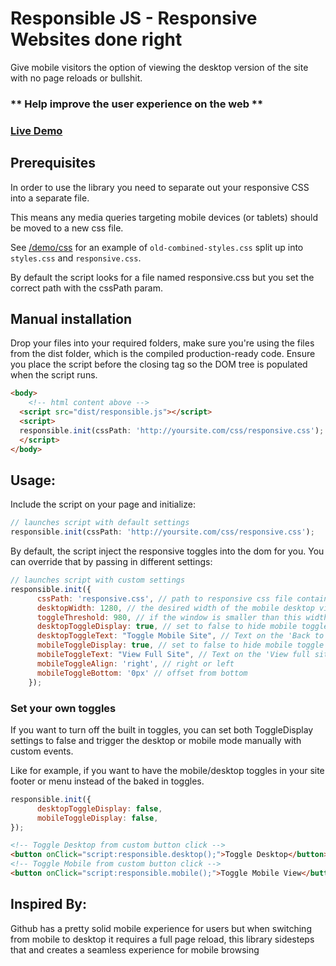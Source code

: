 # Responsible JS - Responsive Websites done right

Give mobile visitors the option of viewing the desktop version of the site with no page reloads or bullshit.

### ** Help improve the user experience on the web **

### [Live Demo](http://davidwells.tv/code/responsible/)

## Prerequisites

In order to use the library you need to separate out your responsive CSS into a separate file.

This means any media queries targeting mobile devices (or tablets) should be moved to a new css file.

See [/demo/css](/demo/css) for an example of `old-combined-styles.css` split up into `styles.css` and `responsive.css`.

By default the script looks for a file named responsive.css but you set the correct path with the cssPath param.

## Manual installation

Drop your files into your required folders, make sure you're using the files from the dist folder, which is the compiled production-ready code. Ensure you place the script before the closing </body> tag so the DOM tree is populated when the script runs.

```html
<body>
    <!-- html content above -->
  <script src="dist/responsible.js"></script>
  <script>
  responsible.init(cssPath: 'http://yoursite.com/css/responsive.css');
  </script>
</body>
```

## Usage:

Include the script on your page and initialize:

```js
// launches script with default settings
responsible.init(cssPath: 'http://yoursite.com/css/responsive.css');
```

By default, the script inject the responsive toggles into the dom for you. You can override that by passing in different settings:

```js
// launches script with custom settings
responsible.init({
      cssPath: 'responsive.css', // path to responsive css file containing media queries
      desktopWidth: 1280, // the desired width of the mobile desktop view
      toggleThreshold: 980, // if the window is smaller than this width, the mobile toggle will display
      desktopToggleDisplay: true, // set to false to hide mobile toggle
      desktopToggleText: "Toggle Mobile Site", // Text on the 'Back to mobile' Toggle
      mobileToggleDisplay: true, // set to false to hide mobile toggle
      mobileToggleText: "View Full Site", // Text on the 'View full site' Toggle
      mobileToggleAlign: 'right', // right or left
      mobileToggleBottom: '0px' // offset from bottom
    });
```

### Set your own toggles

If you want to turn off the built in toggles, you can set both ToggleDisplay settings to false and trigger the desktop or mobile mode manually with custom events.

Like for example, if you want to have the mobile/desktop toggles in your site footer or menu instead of the baked in toggles.

```js
responsible.init({
      desktopToggleDisplay: false,
      mobileToggleDisplay: false,
});
```

```html
<!-- Toggle Desktop from custom button click -->
<button onClick="script:responsible.desktop();">Toggle Desktop</button>
<!-- Toggle Mobile from custom button click -->
<button onClick="script:responsible.mobile();">Toggle Mobile View</button>
```

## Inspired By:

Github has a pretty solid mobile experience for users but when switching from mobile to desktop it requires a full page reload, this library sidesteps that and creates a seamless experience for mobile browsing

